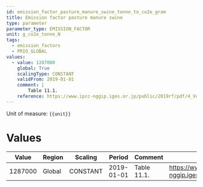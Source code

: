 ```yaml
---
id: emission_factor_pasture_manure_swine_tonne_to_co2e_gram
title: Emission factor pasture manure swine
type: parameter
parameter_type: EMISSION_FACTOR
unit: g_co2e_tonne_N
tags:
  - emission_factors
  - PRIO_GLOBAL
values:
  - value: 1287000
    global: True
    scalingType: CONSTANT
    validFrom: 2019-01-01
    comment: |
        Table 11.1.
    reference: https://www.ipcc-nggip.iges.or.jp/public/2019rf/pdf/4_Volume4/19R_V4_Ch11_Soils_N2O_CO2.pdf
---
```



Unit of measure: `{{unit}}`


# Values


| Value | Region | Scaling | Period | Comment | Reference |
|-------|--------|---------|--------|---------|-----------|
| 1287000 | Global | CONSTANT | 2019-01-01 | Table 11.1. | https://www.ipcc-nggip.iges.or.jp/public/2019rf/pdf/4_Volume4/19R_V4_Ch11_Soils_N2O_CO2.pdf |


